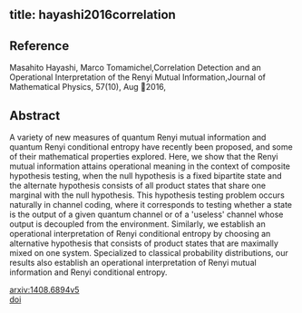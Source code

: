 title: hayashi2016correlation
---


## Reference

Masahito Hayashi, Marco Tomamichel,Correlation Detection and an Operational Interpretation of the Renyi Mutual Information,Journal of Mathematical Physics, 57(10), Aug 2016,

## Abstract 
A variety of new measures of quantum Renyi mutual information and quantum Renyi conditional entropy have recently been proposed, and some of their mathematical properties explored. Here, we show that the Renyi mutual information attains operational meaning in the context of composite hypothesis testing, when the null hypothesis is a fixed bipartite state and the alternate hypothesis consists of all product states that share one marginal with the null hypothesis. This hypothesis testing problem occurs naturally in channel coding, where it corresponds to testing whether a state is the output of a given quantum channel or of a 'useless' channel whose output is decoupled from the environment. Similarly, we establish an operational interpretation of Renyi conditional entropy by choosing an alternative hypothesis that consists of product states that are maximally mixed on one system. Specialized to classical probability distributions, our results also establish an operational interpretation of Renyi mutual information and Renyi conditional entropy.
    

[arxiv:1408.6894v5](https://arxiv.org/abs/1408.6894v5)    
[doi](https://doi.org/10.1063/1.4964755)

